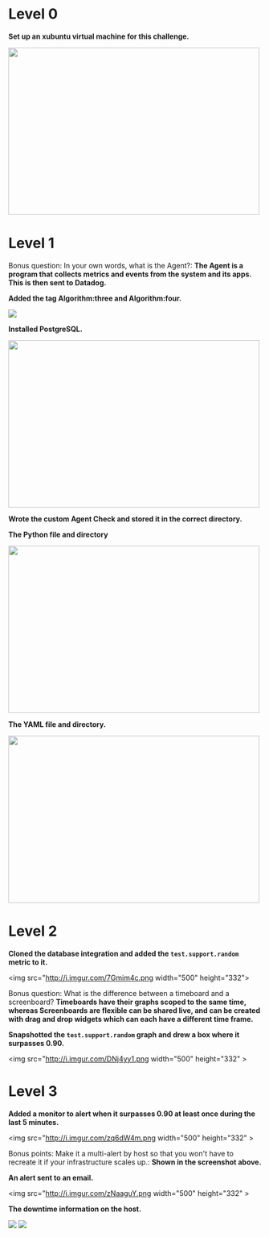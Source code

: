 # Level 0
**Set up an xubuntu virtual machine for this challenge.**

<img src="http://i.imgur.com/Zr3nj6i.png" width="500" height="332" >


# Level 1
Bonus question: In your own words, what is the Agent?: **The Agent is a program that collects metrics and events from the system and its apps. This is then sent to Datadog.**

**Added the tag Algorithm:three and Algorithm:four.**


<img src="http://i.imgur.com/013yado.png" >


**Installed PostgreSQL.**


<img src="http://i.imgur.com/36FHAnu.png" width="500" height="332" >


**Wrote the custom Agent Check and stored it in the correct directory.**

**The Python file and directory**


<img src="http://i.imgur.com/IohQjlF.png" width="500" height="332" >


**The YAML file and directory.**


<img src="http://i.imgur.com/scTP90Y.png" width="500" height="332" >


# Level 2
**Cloned the database integration and added the `test.support.random` metric to it.**


<img src="http://i.imgur.com/7Gmim4c.png width="500" height="332">


Bonus question: What is the difference between a timeboard and a screenboard? **Timeboards have their graphs scoped to the same time, whereas Screenboards are flexible can be shared live, and can be created with drag and drop widgets which can each have a different time frame.**

**Snapshotted the `test.support.random` graph and drew a box where it surpasses 0.90.**


<img src="http://i.imgur.com/DNj4yy1.png width="500" height="332" >


# Level 3
**Added a monitor to alert when it surpasses 0.90 at least once during the last 5 minutes.**


<img src="http://i.imgur.com/zq6dW4m.png width="500" height="332" >


Bonus points: Make it a multi-alert by host so that you won't have to recreate it if your infrastructure scales up.: **Shown in the screenshot above.**

**An alert sent to an email.**


<img src="http://i.imgur.com/zNaaguY.png width="500" height="332" >


**The downtime information on the host.**


<img src="http://i.imgur.com/Z6eS4S8.png">
<img src="http://i.imgur.com/swL9SGN.png">


